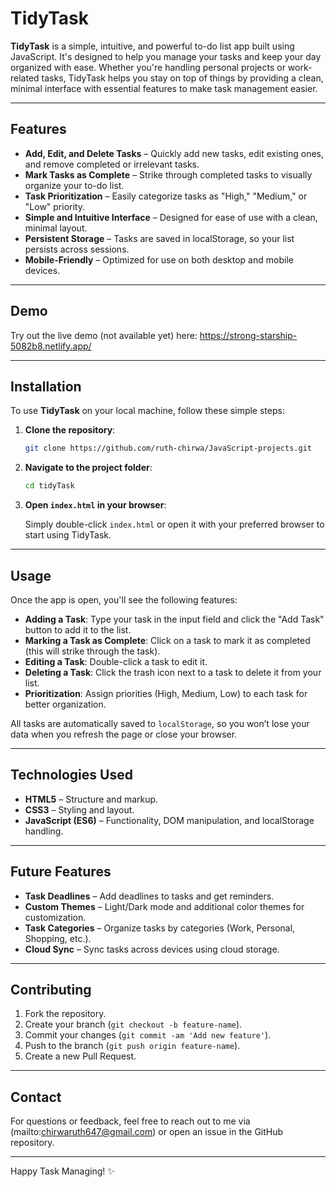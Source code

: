 # TidyTask

**TidyTask** is a simple, intuitive, and powerful to-do list app built using JavaScript. It's designed to help you manage your tasks and keep your day organized with ease. Whether you're handling personal projects or work-related tasks, TidyTask helps you stay on top of things by providing a clean, minimal interface with essential features to make task management easier.

---

## Features

- **Add, Edit, and Delete Tasks** – Quickly add new tasks, edit existing ones, and remove completed or irrelevant tasks.
- **Mark Tasks as Complete** – Strike through completed tasks to visually organize your to-do list.
- **Task Prioritization** – Easily categorize tasks as "High," "Medium," or "Low" priority.
- **Simple and Intuitive Interface** – Designed for ease of use with a clean, minimal layout.
- **Persistent Storage** – Tasks are saved in localStorage, so your list persists across sessions.
- **Mobile-Friendly** – Optimized for use on both desktop and mobile devices.
  
---

## Demo

Try out the live demo (not available yet) here: https://strong-starship-5082b8.netlify.app/

---

## Installation

To use **TidyTask** on your local machine, follow these simple steps:

1. **Clone the repository**:

    ```bash
    git clone https://github.com/ruth-chirwa/JavaScript-projects.git
    ```

2. **Navigate to the project folder**:

    ```bash
    cd tidyTask
    ```

3. **Open `index.html` in your browser**:

    Simply double-click `index.html` or open it with your preferred browser to start using TidyTask.

---

## Usage

Once the app is open, you'll see the following features:

- **Adding a Task**: Type your task in the input field and click the "Add Task" button to add it to the list.
- **Marking a Task as Complete**: Click on a task to mark it as completed (this will strike through the task).
- **Editing a Task**: Double-click a task to edit it.
- **Deleting a Task**: Click the trash icon next to a task to delete it from your list.
- **Prioritization**: Assign priorities (High, Medium, Low) to each task for better organization.

All tasks are automatically saved to `localStorage`, so you won’t lose your data when you refresh the page or close your browser.

---

## Technologies Used

- **HTML5** – Structure and markup.
- **CSS3** – Styling and layout.
- **JavaScript (ES6)** – Functionality, DOM manipulation, and localStorage handling.

---

## Future Features

- **Task Deadlines** – Add deadlines to tasks and get reminders.
- **Custom Themes** – Light/Dark mode and additional color themes for customization.
- **Task Categories** – Organize tasks by categories (Work, Personal, Shopping, etc.).
- **Cloud Sync** – Sync tasks across devices using cloud storage.

---

## Contributing

1. Fork the repository.
2. Create your branch (`git checkout -b feature-name`).
3. Commit your changes (`git commit -am 'Add new feature'`).
4. Push to the branch (`git push origin feature-name`).
5. Create a new Pull Request.

---

## Contact

For questions or feedback, feel free to reach out to me via (mailto:chirwaruth647@gmail.com) or open an issue in the GitHub repository.

---

Happy Task Managing! ✨
